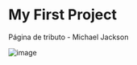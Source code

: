 # My First Project 
Página de tributo - Michael Jackson

![image](https://github.com/user-attachments/assets/d82c610d-0f98-4639-967d-f9aa10be2c73)

